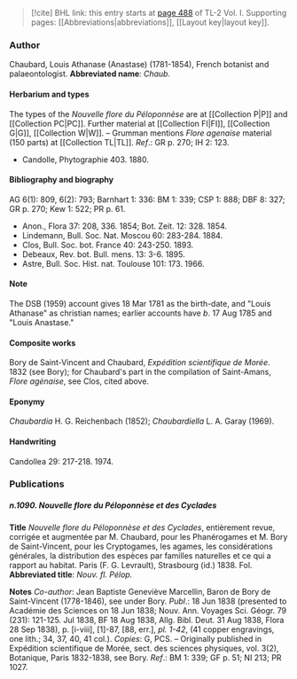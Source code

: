 > [!cite] BHL link: this entry starts at [page 488](https://www.biodiversitylibrary.org/page/33120619) of TL-2 Vol. I.
> Supporting pages: [[Abbreviations|abbreviations]], [[Layout key|layout key]].

### Author

Chaubard, Louis Athanase (Anastase) (1781-1854), French botanist and palaeontologist. 
**Abbreviated name**: *Chaub.*

#### Herbarium and types

The types of the *Nouvelle flore du Péloponnèse* are at [[Collection P|P]] and [[Collection PC|PC]]. Further material at [[Collection FI|FI]], [[Collection G|G]], [[Collection W|W]]. – Grumman mentions *Flore agenaise* material (150 parts) at [[Collection TL|TL]].
*Ref*.: GR p. 270; IH 2: 123.
- Candolle, Phytographie 403. 1880.

#### Bibliography and biography

AG 6(1): 809, 6(2): 793; Barnhart 1: 336: BM 1: 339; CSP 1: 888; DBF 8: 327; GR p. 270; Kew 1: 522; PR p. 61.
- Anon., Flora 37: 208, 336. 1854; Bot. Zeit. 12: 328. 1854.
- Lindemann, Bull. Soc. Nat. Moscou 60: 283-284. 1884.
- Clos, Bull. Soc. bot. France 40: 243-250. 1893.
- Debeaux, Rev. bot. Bull. mens. 13: 3-6. 1895.
- Astre, Bull. Soc. Hist. nat. Toulouse 101: 173. 1966.

#### Note

The DSB (1959) account gives 18 Mar 1781 as the birth-date, and "Louis Athanase" as christian names; earlier accounts have *b*. 17 Aug 1785 and "Louis Anastase."

#### Composite works

Bory de Saint-Vincent and Chaubard, *Expédition scientifique de Morée*. 1832 (see Bory); for Chaubard's part in the compilation of Saint-Amans, *Flore agénaise*, see Clos, cited above.

#### Eponymy

*Chaubardia* H. G. Reichenbach (1852); *Chaubardiella* L. A. Garay (1969).

#### Handwriting

Candollea 29: 217-218. 1974.

### Publications

##### n.1090. Nouvelle flore du Péloponnèse et des Cyclades

**Title**
*Nouvelle flore du Péloponnèse et des Cyclades*, entièrement revue, corrigée et augmentée par M. Chaubard, pour les Phanérogames et M. Bory de Saint-Vincent, pour les Cryptogames, les agames, les considérations générales, la distribution des espèces par familles naturelles et ce qui a rapport au habitat. Paris (F. G. Levrault), Strasbourg (id.) 1838. Fol.
**Abbreviated title**: *Nouv. fl. Pélop.*

**Notes**
*Co-author*: Jean Baptiste Geneviève Marcellin, Baron de Bory de Saint-Vincent (1778-1846), see under Bory.
*Publ*.: 18 Jun 1838 (presented to Académie des Sciences on 18 Jun 1838; Nouv. Ann. Voyages Sci. Géogr. 79 (231): 121-125. Jul 1838, BF 18 Aug 1838, Allg. Bibl. Deut. 31 Aug 1838, Flora 28 Sep 1838), p. \[i-viii\], \[1\]-87, \[88, err.\], *pl. 1-42*, (41 copper engravings, one lith.; 34, 37, 40, 41 col.). *Copies*: G, PCS. – Originally published in Expédition scientifique de Morée, sect. des sciences physiques, vol. 3(2), Botanique, Paris 1832-1838, see Bory.
*Ref*.: BM 1: 339; GF p. 51; NI 213; PR 1027.

